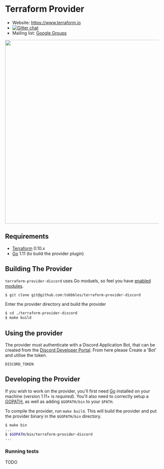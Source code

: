 Terraform Provider
==================

- Website: https://www.terraform.io
- [![Gitter chat](https://badges.gitter.im/hashicorp-terraform/Lobby.png)](https://gitter.im/hashicorp-terraform/Lobby)
- Mailing list: [Google Groups](http://groups.google.com/group/terraform-tool)

<img src="https://cdn.rawgit.com/hashicorp/terraform-website/master/content/source/assets/images/logo-hashicorp.svg" width="600px">

Requirements
------------

-	[Terraform](https://www.terraform.io/downloads.html) 0.10.x
-	[Go](https://golang.org/doc/install) 1.11 (to build the provider plugin)

Building The Provider
---------------------

`terraform-provider-discord` uses Go moduels, so feel you have [enabled modules](https://github.com/golang/go/wiki/Modules#how-to-use-modules).

```sh
$ git clone git@github.com:tobbbles/terraform-provider-discord
```

Enter the provider directory and build the provider

```sh
$ cd ./terraform-provider-discord
$ make build
```

Using the provider
----------------------

The provider must authenticate with a Discord Application Bot, that can be created from the [Discord Developer Portal](https://discordapp.com/developers/applications/). From here please Create a 'Bot' and utilise the token.

`DISCORD_TOKEN`


Developing the Provider
---------------------------

If you wish to work on the provider, you'll first need [Go](http://www.golang.org) installed on your machine (version 1.11+ is *required*). You'll also need to correctly setup a [GOPATH](http://golang.org/doc/code.html#GOPATH), as well as adding `$GOPATH/bin` to your `$PATH`.

To compile the provider, run `make build`. This will build the provider and put the provider binary in the `$GOPATH/bin` directory.

```sh
$ make bin
...
$ $GOPATH/bin/terraform-provider-discord
...
```

### Running tests
TODO